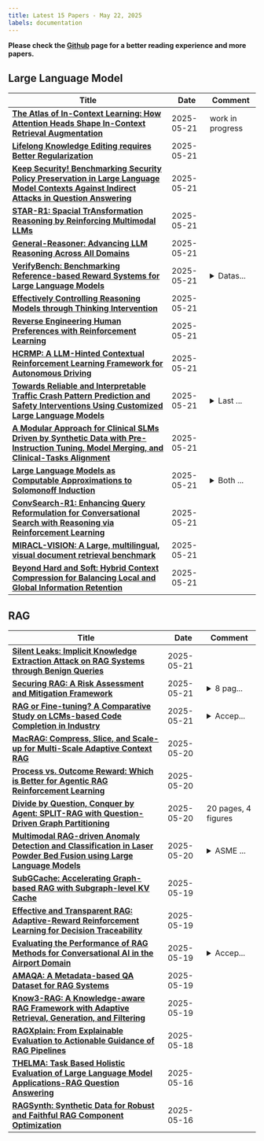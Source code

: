 ```yaml
---
title: Latest 15 Papers - May 22, 2025
labels: documentation
---
```

**Please check the [Github](https://github.com/zezhishao/MTS_Daily_ArXiv) page for a better reading experience and more papers.**

## Large Language Model
| **Title** | **Date** | **Comment** |
| --- | --- | --- |
| **[The Atlas of In-Context Learning: How Attention Heads Shape In-Context Retrieval Augmentation](http://arxiv.org/abs/2505.15807v1)** | 2025-05-21 | work in progress |
| **[Lifelong Knowledge Editing requires Better Regularization](http://arxiv.org/abs/2502.01636v2)** | 2025-05-21 |  |
| **[Keep Security! Benchmarking Security Policy Preservation in Large Language Model Contexts Against Indirect Attacks in Question Answering](http://arxiv.org/abs/2505.15805v1)** | 2025-05-21 |  |
| **[STAR-R1: Spacial TrAnsformation Reasoning by Reinforcing Multimodal LLMs](http://arxiv.org/abs/2505.15804v1)** | 2025-05-21 |  |
| **[General-Reasoner: Advancing LLM Reasoning Across All Domains](http://arxiv.org/abs/2505.14652v2)** | 2025-05-21 |  |
| **[VerifyBench: Benchmarking Reference-based Reward Systems for Large Language Models](http://arxiv.org/abs/2505.15801v1)** | 2025-05-21 | <details><summary>Datas...</summary><p>Dataset: https://huggingface.co/datasets/ZJU-REAL/VerifyBench</p></details> |
| **[Effectively Controlling Reasoning Models through Thinking Intervention](http://arxiv.org/abs/2503.24370v3)** | 2025-05-21 |  |
| **[Reverse Engineering Human Preferences with Reinforcement Learning](http://arxiv.org/abs/2505.15795v1)** | 2025-05-21 |  |
| **[HCRMP: A LLM-Hinted Contextual Reinforcement Learning Framework for Autonomous Driving](http://arxiv.org/abs/2505.15793v1)** | 2025-05-21 |  |
| **[Towards Reliable and Interpretable Traffic Crash Pattern Prediction and Safety Interventions Using Customized Large Language Models](http://arxiv.org/abs/2505.12545v2)** | 2025-05-21 | <details><summary>Last ...</summary><p>Last revised 13 Feb 2025. Under review in Nature portfolio</p></details> |
| **[A Modular Approach for Clinical SLMs Driven by Synthetic Data with Pre-Instruction Tuning, Model Merging, and Clinical-Tasks Alignment](http://arxiv.org/abs/2505.10717v2)** | 2025-05-21 |  |
| **[Large Language Models as Computable Approximations to Solomonoff Induction](http://arxiv.org/abs/2505.15784v1)** | 2025-05-21 | <details><summary>Both ...</summary><p>Both authors contributed equally</p></details> |
| **[ConvSearch-R1: Enhancing Query Reformulation for Conversational Search with Reasoning via Reinforcement Learning](http://arxiv.org/abs/2505.15776v1)** | 2025-05-21 |  |
| **[MIRACL-VISION: A Large, multilingual, visual document retrieval benchmark](http://arxiv.org/abs/2505.11651v2)** | 2025-05-21 |  |
| **[Beyond Hard and Soft: Hybrid Context Compression for Balancing Local and Global Information Retention](http://arxiv.org/abs/2505.15774v1)** | 2025-05-21 |  |

## RAG
| **Title** | **Date** | **Comment** |
| --- | --- | --- |
| **[Silent Leaks: Implicit Knowledge Extraction Attack on RAG Systems through Benign Queries](http://arxiv.org/abs/2505.15420v1)** | 2025-05-21 |  |
| **[Securing RAG: A Risk Assessment and Mitigation Framework](http://arxiv.org/abs/2505.08728v2)** | 2025-05-21 | <details><summary>8 pag...</summary><p>8 pages, 3 figures, Sara Ott and Lukas Ammann contributed equally. This work has been submitted to the IEEE for possible publication</p></details> |
| **[RAG or Fine-tuning? A Comparative Study on LCMs-based Code Completion in Industry](http://arxiv.org/abs/2505.15179v1)** | 2025-05-21 | <details><summary>Accep...</summary><p>Accepted in FSE 25 Industry Track</p></details> |
| **[MacRAG: Compress, Slice, and Scale-up for Multi-Scale Adaptive Context RAG](http://arxiv.org/abs/2505.06569v2)** | 2025-05-20 |  |
| **[Process vs. Outcome Reward: Which is Better for Agentic RAG Reinforcement Learning](http://arxiv.org/abs/2505.14069v1)** | 2025-05-20 |  |
| **[Divide by Question, Conquer by Agent: SPLIT-RAG with Question-Driven Graph Partitioning](http://arxiv.org/abs/2505.13994v1)** | 2025-05-20 | 20 pages, 4 figures |
| **[Multimodal RAG-driven Anomaly Detection and Classification in Laser Powder Bed Fusion using Large Language Models](http://arxiv.org/abs/2505.13828v1)** | 2025-05-20 | <details><summary>ASME ...</summary><p>ASME 2025 International Design Engineering Technical Conferences and Computers and Information in Engineering Conference IDETC/CIE2025, August 17-20, 2025, Anaheim, CA (IDETC2025-168615)</p></details> |
| **[SubGCache: Accelerating Graph-based RAG with Subgraph-level KV Cache](http://arxiv.org/abs/2505.10951v2)** | 2025-05-19 |  |
| **[Effective and Transparent RAG: Adaptive-Reward Reinforcement Learning for Decision Traceability](http://arxiv.org/abs/2505.13258v1)** | 2025-05-19 |  |
| **[Evaluating the Performance of RAG Methods for Conversational AI in the Airport Domain](http://arxiv.org/abs/2505.13006v1)** | 2025-05-19 | <details><summary>Accep...</summary><p>Accepted by NAACL 2025 industry track</p></details> |
| **[AMAQA: A Metadata-based QA Dataset for RAG Systems](http://arxiv.org/abs/2505.13557v1)** | 2025-05-19 |  |
| **[Know3-RAG: A Knowledge-aware RAG Framework with Adaptive Retrieval, Generation, and Filtering](http://arxiv.org/abs/2505.12662v1)** | 2025-05-19 |  |
| **[RAGXplain: From Explainable Evaluation to Actionable Guidance of RAG Pipelines](http://arxiv.org/abs/2505.13538v1)** | 2025-05-18 |  |
| **[THELMA: Task Based Holistic Evaluation of Large Language Model Applications-RAG Question Answering](http://arxiv.org/abs/2505.11626v1)** | 2025-05-16 |  |
| **[RAGSynth: Synthetic Data for Robust and Faithful RAG Component Optimization](http://arxiv.org/abs/2505.10989v1)** | 2025-05-16 |  |

